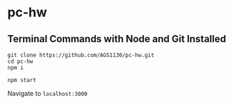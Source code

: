 # pc-hw

## Terminal Commands with Node and Git Installed
```
git clone https://github.com/AGS1130/pc-hw.git
cd pc-hw
npm i

npm start
```

Navigate to ```localhost:3000```

